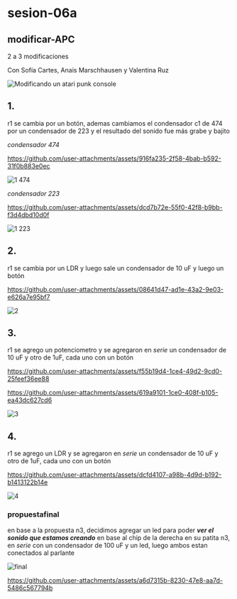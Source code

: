 # sesion-06a

## modificar-APC

2 a 3 modificaciones

Con Sofía Cartes, Anais Marschhausen y Valentina Ruz

![Modificando un atari punk console](https://github.com/user-attachments/assets/945178b5-bfa1-4ed9-978c-c8d6a4079d31)


## 1. 

r1 se cambia por un botón, ademas cambiamos el condensador c1 de 474 por un condensador de 223 y el resultado del sonido fue más grabe y bajito

*condensador 474*

https://github.com/user-attachments/assets/916fa235-2f58-4bab-b592-31f0b883e0ec

![1 474](https://github.com/user-attachments/assets/d5663b48-1ce3-4ab3-93b8-967ea3ba62d8)

*condensador 223*

https://github.com/user-attachments/assets/dcd7b72e-55f0-42f8-b9bb-f3d4dbd10d0f

![1 223](https://github.com/user-attachments/assets/888667d0-b8a3-4424-8ded-92db127b5243)

## 2. 

r1 se cambia por un LDR y luego sale un condensador de 10 uF y luego un botón 

https://github.com/user-attachments/assets/08641d47-ad1e-43a2-9e03-e626a7e95bf7

![2](https://github.com/user-attachments/assets/d10ee574-af0a-4fe0-8959-26bfc63e8af4)

## 3. 

r1 se agrego un potenciometro y se agregaron en _*serie*_ un condensador de 10 uF y otro de 1uF, cada uno con un botón  

https://github.com/user-attachments/assets/f55b19d4-1ce4-49d2-9cd0-25feef36ee88

https://github.com/user-attachments/assets/619a9101-1ce0-408f-b105-ea43dc627cd6

![3](https://github.com/user-attachments/assets/c30e1f56-681d-44bd-af44-a67e2ca74596)


## 4. 

r1 se agrego un LDR y se agregaron en _*serie*_ un condensador de 10 uF y otro de 1uF, cada uno con un botón  

https://github.com/user-attachments/assets/dcfd4107-a98b-4d9d-b192-b1413122b14e

![4](https://github.com/user-attachments/assets/74648933-3839-48d2-95cc-0ef028519c73)

### propuestafinal

en base a la propuesta n3, decidimos agregar un led para poder __*ver el sonido que estamos creando*__ en base al chip de la derecha en su patita n3, en _*serie*_ con un condensador de 100 uF y un led, luego ambos estan conectados al parlante

![final](https://github.com/user-attachments/assets/15620f72-b59d-47e6-9d22-1a452d744a66)

https://github.com/user-attachments/assets/a6d7315b-8230-47e8-aa7d-5486c567794b
